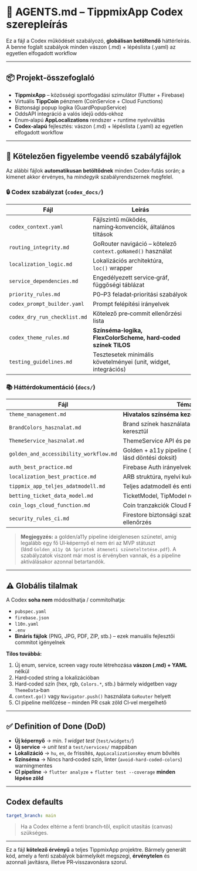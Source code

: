 # 🧠 AGENTS.md – TippmixApp Codex szerepleírás

Ez a fájl a Codex működését szabályozó, **globálisan betöltendő** háttérleírás.
A benne foglalt szabályok minden vászon (.md) + lépéslista (.yaml) az egyetlen elfogadott workflow

---

## 📦 Projekt‐összefoglaló

* **TippmixApp** – közösségi sportfogadási szimulátor (Flutter + Firebase)
* Virtuális **TippCoin** pénznem (CoinService + Cloud Functions)
* Biztonsági popup logika (GuardPopupService)
* OddsAPI integráció a valós idejű odds‑okhoz
* Enum‑alapú **AppLocalizations** rendszer + runtime nyelvváltás
* **Codex‑alapú** fejlesztés: vászon (.md) + lépéslista (.yaml) az egyetlen elfogadott workflow

---

## 🧾 Kötelezően figyelembe veendő szabályfájlok

Az alábbi fájlok **automatikusan betöltődnek** minden Codex‑futás során; a kimenet akkor érvényes, ha *mindegyik* szabályrendszernek megfelel.

### 🔒 Codex szabályzat (`codex_docs/`)

| Fájl                         | Leírás                                                          |
| ---------------------------- | --------------------------------------------------------------- |
| `codex_context.yaml`         | Fájlszintű működés, naming‑konvenciók, általános tiltások       |
| `routing_integrity.md`       | GoRouter navigáció – kötelező `context.goNamed()` használat     |
| `localization_logic.md`      | Lokalizációs architektúra, `loc()` wrapper                      |
| `service_dependencies.md`    | Engedélyezett service‑gráf, függőségi táblázat                  |
| `priority_rules.md`          | P0–P3 feladat‑prioritási szabályok                              |
| `codex_prompt_builder.yaml`  | Prompt felépítési irányelvek                                    |
| `codex_dry_run_checklist.md` | Kötelező pre‑commit ellenőrzési lista                           |
| `codex_theme_rules.md`       | **Színséma‑logika, FlexColorScheme, hard‑coded színek TILOS**   |
| `testing_guidelines.md`      | Tesztesetek minimális követelményei (unit, widget, integrációs) |

### 📚 Háttérdokumentáció (`docs/`)

| Fájl                                   | Téma                                                             |
| -------------------------------------- | ---------------------------------------------------------------- |
| `theme_management.md`                  | **Hivatalos színséma kezelési dokumentáció**                     |
| `BrandColors_hasznalat.md`             | Brand színek használata `ThemeExtension`‑ön keresztül            |
| `ThemeService_hasznalat.md`            | ThemeService API és perzisztencia‑logika                         |
| `golden_and_accessibility_workflow.md` | Golden + a11y pipeline (jelenleg *inaktív*, lásd döntési doksit) |
| `auth_best_practice.md`                | Firebase Auth irányelvek                                         |
| `localization_best_practice.md`        | ARB struktúra, nyelvi kulcsok                                    |
| `tippmix_app_teljes_adatmodell.md`     | Teljes adatmodell és entitás‑kapcsolatok                         |
| `betting_ticket_data_model.md`         | TicketModel, TipModel részletes leírás                           |
| `coin_logs_cloud_function.md`          | Coin tranzakciók Cloud Function naplózása                        |
| `security_rules_ci.md`                 | Firestore biztonsági szabályok és CI ellenőrzés                  |

> **Megjegyzés:** a golden/a11y pipeline ideiglenesen szünetel, amíg legalább egy fő UI‑képernyő el nem éri az MVP státuszt (lásd `Golden_a11y QA Sprintek átmeneti szüneteltetése.pdf`).
> A szabályzatok viszont már most is érvényben vannak, és a pipeline aktiválásakor azonnal betartandók.

---

## ⚠️ Globális tilalmak

A Codex **soha nem** módosíthatja / commitolhatja:

* `pubspec.yaml`
* `firebase.json`
* `l10n.yaml`
* `.env`
* **Bináris fájlok** (PNG, JPG, PDF, ZIP, stb.) – ezek manuális fejlesztői commitot igényelnek

**Tilos továbbá:**

1. Új enum, service, screen vagy route létrehozása **vászon (.md) + YAML** nélkül
2. Hard‑coded string a lokalizációban
3. Hard‑coded szín (hex, rgb, `Colors.*`, stb.) bármely widgetben vagy `ThemeData`‑ban
4. `context.go()` vagy `Navigator.push()` használata `GoRouter` helyett
5. CI pipeline mellőzése – minden PR csak zöld CI‑vel mergelhető

---

## ✅ Definition of Done (DoD)

* **Új képernyő** → min. *1 widget test* (`test/widgets/`)
* **Új service** → *unit test* a `test/services/` mappában
* **Lokalizáció** → `hu`, `en`, `de` frissítés, `AppLocalizationsKey` enum bővítés
* **Színséma** → Nincs hard‑coded szín, linter (`avoid-hard-coded-colors`) warningmentes
* **CI pipeline** → `flutter analyze` + `flutter test --coverage` **minden lépése zöld**

---

## Codex defaults

```yaml
target_branch: main
```

> Ha a Codex eltérne a fenti branch‑től, explicit utasítás (canvas) szükséges.

---

Ez a fájl **kötelező érvényű** a teljes TippmixApp projektre.
Bármely generált kód, amely a fenti szabályok bármelyikét megszegi, **érvénytelen** és azonnali javításra, illetve PR‑visszavonásra szorul.
